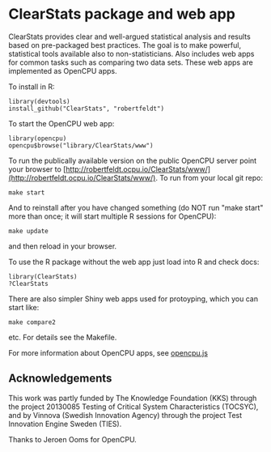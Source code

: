 # ClearStats package and web app

ClearStats provides clear and well-argued statistical analysis and results based 
on pre-packaged best practices. The goal is to make powerful, statistical tools
available also to non-statisticians. Also includes web apps for common tasks 
such as comparing two data sets. These web apps are implemented as OpenCPU apps.

To install in R:

    library(devtools)
    install_github("ClearStats", "robertfeldt")

To start the OpenCPU web app:

    library(opencpu)
    opencpu$browse("library/ClearStats/www")

To run the publically available version on the public OpenCPU server point your browser to [http://robertfeldt.ocpu.io/ClearStats/www/](http://robertfeldt.ocpu.io/ClearStats/www/). To run from your local git repo:

    make start

And to reinstall after you have changed something (do NOT run "make start" more than once; it will start multiple R sessions for OpenCPU):

    make update

and then reload in your browser.

To use the R package without the web app just load into R and check docs:

    library(ClearStats)
    ?ClearStats

There are also simpler Shiny web apps used for protoyping, which you can start like:

	make compare2

etc. For details see the Makefile.

For more information about OpenCPU apps, see [opencpu.js](https://github.com/jeroenooms/opencpu.js#readme)

## Acknowledgements

This work was partly funded by The Knowledge Foundation (KKS) through the project 20130085 Testing of Critical System Characteristics (TOCSYC), and by Vinnova (Swedish Innovation Agency) through the project Test Innovation Engine Sweden (TIES).

Thanks to Jeroen Ooms for OpenCPU.